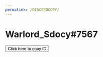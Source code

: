 ```yaml
---
permalink: /DISCORDCOPY/
---
```


# Warlord_Sdocy#7567
<button onclick="myFunction()">Click here to copy ID</button>

<script>
function myFunction() {
   /* Copy the text inside the text field */
  navigator.clipboard.writeText("Warlord_Sdocy#7567");

  /* Alert the copied text */
  alert("Copied the text: " + "Warlord_Sdocy#7567");
} 
</script>